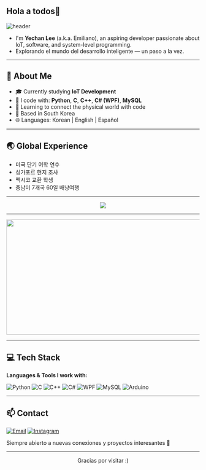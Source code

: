 ## Hola a todos👋
<!-- Header 코드 -->
![header](https://capsule-render.vercel.app/api?type=venom&height=300&section=header&text=Bienvenido%20a%20mi%20GitHub%20🧑‍💻&fontSize=40&fontColor=333333&circleColor=90b89d&animation=scaleIn)

<div align="left">
  
- I'm **Yechan Lee** (a.k.a. Emiliano), an aspiring developer passionate about IoT, software, and system-level programming.  
- Explorando el mundo del desarrollo inteligente — un paso a la vez.

</div>

---

## 🧠 About Me

- 🎓 Currently studying **IoT Development**
- 🔧 I code with: **Python**, **C**, **C++**, **C# (WPF)**, **MySQL**
- 🌱 Learning to connect the physical world with code
- 📍 Based in South Korea  
- 🌐 Languages: Korean | English | Español

---

## 🌏 Global Experience

- 미국 단기 어학 연수
- 싱가포르 현지 조사
- 멕시코 교환 학생  
- 중남미 7개국 60일 배낭여행

---

<p align="center"> 
  <img src="https://github-readme-stats.vercel.app/api?username=emilianolee&theme=calm&show_icons=true"/></a>
</p>

---


<a href="https://www.gitanimals.org/en_US?utm_medium=image&utm_source=emilianolee&utm_content=farm">
<img
  src="https://render.gitanimals.org/farms/emilianolee"
  width="1000"
  height="300"
/>
</a>

 --- 

## 💻 Tech Stack

**Languages & Tools I work with:**

![Python](https://img.shields.io/badge/Python-3776AB?style=flat&logo=python&logoColor=white)
![C](https://img.shields.io/badge/C-00599C?style=flat&logo=c&logoColor=white)
![C++](https://img.shields.io/badge/C++-00599C?style=flat&logo=cplusplus&logoColor=white)
![C#](https://img.shields.io/badge/C%23-239120?style=flat&logo=csharp&logoColor=white)
![WPF](https://img.shields.io/badge/WPF-5C2D91?style=flat&logo=windows&logoColor=white)
![MySQL](https://img.shields.io/badge/MySQL-4479A1?style=flat&logo=mysql&logoColor=white)
![Arduino](https://img.shields.io/badge/Arduino-00979D?style=flat&logo=arduino&logoColor=white)

---

## 📫 Contact


[![Email](https://img.shields.io/badge/-yechan5172@daum.net-D14836?style=flat-square&logo=gmail&logoColor=white)](mailto:yechan5172@daum.net)
[![Instagram](https://img.shields.io/badge/-@yechanol_-E4405F?style=flat-square&logo=instagram&logoColor=white)](https://instagram.com/yechanol_)

<p>Siempre abierto a nuevas conexiones y proyectos interesantes 🌟</p>

---


<p align="center">
  Gracias por visitar :)  
</p>

<!--
**emilianolee/emilianolee** is a ✨ _special_ ✨ repository because its `README.md` (this file) appears on your GitHub profile.

Here are some ideas to get you started:

- 🔭 I’m currently working on ...
- 🌱 I’m currently learning ...
- 👯 I’m looking to collaborate on ...
- 🤔 I’m looking for help with ...
- 💬 Ask me about ...
- 📫 How to reach me: ...
- 😄 Pronouns: ...
- ⚡ Fun fact: ...
-->
